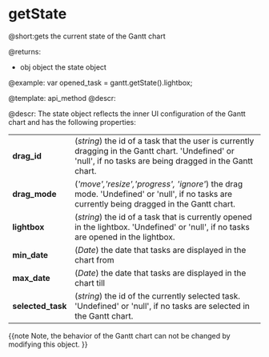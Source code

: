 getState
=============
@short:gets the current state of the Gantt chart
	
@returns:
- obj	object 	the state object

@example:
var opened_task = gantt.getState().lightbox;

@template:	api_method
@descr:

@descr: 
The state object reflects the inner UI configuration of the Gantt chart and has the following properties:

<table class="webixdoc_links">
	<tbody>
        <tr>
			<td class="webixdoc_links0"><b>drag_id</b></td>
			<td>(<i>string</i>) the id of a task that the user is currently dragging in the Gantt chart. 'Undefined' or 'null', if no tasks are being dragged in the Gantt chart.</td>
		</tr>
        <tr>
			<td class="webixdoc_links0"><b>drag_mode</b></td>
			<td>(<i>'move','resize','progress', 'ignore'</i>) the drag mode. 'Undefined' or 'null', if no tasks are currently being dragged in the Gantt chart.</td>
		</tr>
        <tr>
			<td class="webixdoc_links0"><b>lightbox</b></td>
			<td>(<i>string</i>)  the id of a task that is currently opened in the lightbox. 'Undefined' or 'null', if no tasks are opened in the lightbox.</td>
		</tr>
		<tr>
			<td class="webixdoc_links0"><b>min_date</b></td>
			<td>(<i>Date</i>) the date that tasks are displayed in the chart from </td>
		</tr>
        <tr>
			<td class="webixdoc_links0"><b>max_date</b></td>
			<td>(<i>Date</i>) the date that tasks are displayed in the chart till </td>
		</tr>
		<tr>
			<td class="webixdoc_links0"><b>selected_task</b></td>
			<td>(<i>string</i>)  the id of the currently selected task. 'Undefined' or 'null', if no tasks are selected in the Gantt chart.</td>
		</tr>
    </tbody>
</table>

{{note
Note, the  behavior of the Gantt chart can not be changed by modifying this object.
}}
